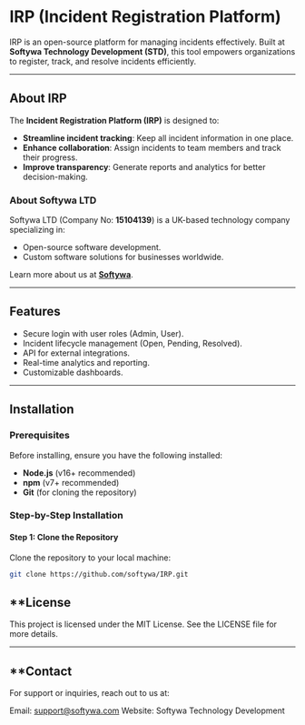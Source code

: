 # **IRP (Incident Registration Platform)**

IRP is an open-source platform for managing incidents effectively. Built at **Softywa Technology Development (STD)**, this tool empowers organizations to register, track, and resolve incidents efficiently.

---

## **About IRP**
The **Incident Registration Platform (IRP)** is designed to:
- **Streamline incident tracking**: Keep all incident information in one place.
- **Enhance collaboration**: Assign incidents to team members and track their progress.
- **Improve transparency**: Generate reports and analytics for better decision-making.

### **About Softywa LTD**
Softywa LTD (Company No: **15104139**) is a UK-based technology company specializing in:
- Open-source software development.
- Custom software solutions for businesses worldwide.

Learn more about us at **[Softywa](https://softywa.com)**.

---

## **Features**
- Secure login with user roles (Admin, User).
- Incident lifecycle management (Open, Pending, Resolved).
- API for external integrations.
- Real-time analytics and reporting.
- Customizable dashboards.

---

## **Installation**

### **Prerequisites**
Before installing, ensure you have the following installed:
- **Node.js** (v16+ recommended)
- **npm** (v7+ recommended)
- **Git** (for cloning the repository)

### **Step-by-Step Installation**

#### **Step 1: Clone the Repository**
Clone the repository to your local machine:

```bash
git clone https://github.com/softywa/IRP.git
```






## **License
This project is licensed under the MIT License. See the LICENSE file for more details.

---

## **Contact
For support or inquiries, reach out to us at:

Email: support@softywa.com
Website: Softywa Technology Development

